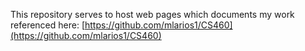 This repository serves to host web pages which documents my work referenced here: [https://github.com/mlarios1/CS460](https://github.com/mlarios1/CS460)

